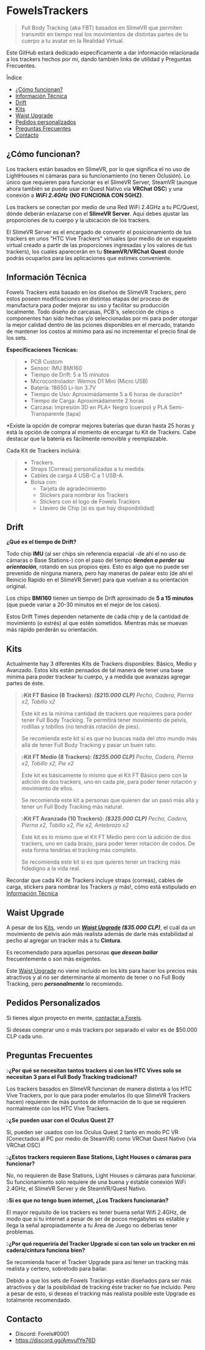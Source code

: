 # FowelsTrackers

> Full Body Tracking (aka FBT) basados en SlimeVR que permiten transmitir en tiempo real los movimientos de distintas partes de tu cuerpo a tu avatar en la Realidad Virtual.

Este GitHub estará dedicado específicamente a dar información relacionada a los trackers hechos por mi, dando también links de utilidad y Preguntas Frecuentes.

Índice
- [¿Cómo funcionan?](https://github.com/Fowels/FowelsTrackers/tree/main#c%C3%B3mo-funcionan)
- [Información Técnica](https://github.com/Fowels/FowelsTrackers/tree/main#informaci%C3%B3n-t%C3%A9cnica)
- [Drift](https://github.com/Fowels/FowelsTrackers/tree/main#drift)
- [Kits](https://github.com/Fowels/FowelsTrackers/tree/main#kits)
- [Waist Upgrade](https://github.com/Fowels/FowelsTrackers/tree/main#waist-upgrade)
- [Pedidos personalizados](https://github.com/Fowels/FowelsTrackers/tree/main#pedidos-personalizados)
- [Preguntas Frecuentes](https://github.com/Fowels/FowelsTrackers/tree/main#preguntas-frecuentes)
- [Contacto](https://github.com/Fowels/FowelsTrackers/tree/main#contacto)

## ¿Cómo funcionan?

Los trackers están basados en SlimeVR, por lo que significa el no uso de LightHouses ni cámaras para su funcionamiento (no tienen Oclusión). Lo único que requieren para funcionar es el SlimeVR Server, SteamVR (aunque ahora también se puede usar en Quest Nativo vía **VRChat OSC**) y una conexión a ***WiFi 2.4GHz*** **(NO FUNCIONA CON 5GHZ)**.

Los trackers se conectan por medio de una Red WiFi 2.4GHz a tu PC/Quest, dónde deberán enlazarse con el **SlimeVR Server**. Aquí debes ajustar las proporciones de tu cuerpo y la ubicación de los trackers.

El SlimeVR Server es el encargado de convertir el posicionamiento de tus trackers en unos "HTC Vive Trackers" virtuales (por medio de un esqueleto virtual creado a partir de las proporciones ingresadas y los valores de tus trackers), los cuales aparecerán en tu **SteamVR/VRChat Quest** donde podrás ocuparlos para las aplicaciones que estimes conveniente.


## Información Técnica

Fowels Trackers está basado en los diseños de SlimeVR Trackers, pero estos poseen modificaciones en distintas etapas del proceso de manufactura para poder mejorar su uso y facilitar su producción localmente. Todo diseño de carcasas, PCB's, selección de chips o componentes han sido hechas y/o seleccionadas por mi para poder otorgar la mejor calidad dentro de las pciones disponibles en el mercado, tratando de mantener los costos al mínimo para así no incrementar el precio final de los sets.

**Especificaciones Técnicas:**
>- PCB Custom
>- Sensor: IMU BMI160
>- Tiempo de Drift: 5 a 15 minutos
>- Microcontrolador: Wemos D1 Mini (Micro USB)
>- Batería: 18650 Li-Ion 3.7V
>- Tiempo de Uso: Aproximádamente 5 a 6 horas de duración*
>- Tiempo de Carga: Aproximádamente 2 horas
>- Carcasa: Impresión 3D en PLA+ Negro (cuerpo) y PLA Semi-Transparente (tapa)

*Existe la opción de comprar mejores baterías que duran hasta 25 horas y está la opción de compra al momento de encargar tu Kit de Trackers.
Cabe destacar que la batería es fácilmente removible y reemplazable.

Cada Kit de Trackers incluirá:

> - Trackers.
> - Straps (Correas) personalizadas a tu medida.
> - Cables de carga 4 USB-C a 1 USB-A.
> - Bolsa con:
>   - Tarjeta de agradecimiento
>   - Stickers para nombrar los Trackers
>   - Stickers con el logo de Fowels Trackers
>   - Llavero de Chip (si es que hay disponibilidad)

## Drift

**¿Qué es el tiempo de Drift?**

Todo chip **IMU** (al ser chips sin referencia espacial -de ahí el no uso de cámaras o Base Stations-) con el paso del tiempo ***tienden a perder su orientación***, rotando en sus propios ejes. Esto es algo que no puede ser prevenido de ninguna manera, pero hay maneras de palear esto (de ahí el Reinicio Rapido en el SlimeVR Server) para que vuelvan a su orientación original.

Los chips **BMI160** tienen un tiempo de Drift aproximado de **5 a 15 minutos** (que puede variar a 20-30 minutos en el mejor de los casos). 

Estos Drift Times dependen netamente de cada chip y de la cantidad de movimiento (o estrés) al que estén sometidos. Mientras más se muevan más rápido perderán su orientación.

## Kits

Actualmente hay 3 diferentes Kits de Trackers disponibles: Básico, Medio y Avanzado. Estos kits están pensados de tal manera de tener una base mínima para poder trackear tu cuerpo, y a medida que avanazas agregar partes de éste.

> **჻Kit FT Básico (6 Trackers): *($215.000 CLP)***
> *Pecho, Cadera, Pierna x2, Tobillo x2*
> 
> Este kit es la mínima cantidad de trackers que requieres para poder tener Full Body Tracking. Te permitirá tener movimiento de pelvis, rodillas y tobillos (no tendrás rotación de pies).
> 
> Se recomienda este kit si es que no buscas nada del otro mundo más allá de tener Full Body Tracking y pasar un buen rato.

> **჻Kit FT Medio (8 Trackers): *($255.000 CLP)***
> *Pecho, Cadera, Pierna x2, Tobillo x2, Pie x2*
> 
> Este kit es básicamente lo mismo que el Kit FT Básico pero con la adición de dos trackers, uno en cada pie, para poder tener rotación y movimiento de ellos.
> 
> Se recomienda este kit a personas que quieren dar un pasó más allá y tener un Full Body Tracking más natural.

> **჻Kit FT Avanzado (10 Trackers): *($325.000 CLP)***
> *Pecho, Cadera, Pierna x2, Tobillo x2, Pie x2, Antebrazo x2*
> 
> Este kit es lo mismo que el Kit FT Medio pero con la adición de dos trackers, uno en cada brazo, para poder tener rotación de codos. De esta forma tendrías el tracking más completo.
> 
> Se recomienda este kit si es que quieres tener un tracking más fidedigno a la vida real.

Recordar que cada Kit de Trackers incluye straps (correas), cables de carga, stickers para nombrar los Trackers ¡y más!, cómo está estipulado en [Información Técnica](https://github.com/Fowels/FowelsTrackers/edit/main/README.md#informaci%C3%B3n-t%C3%A9cnica)

## Waist Upgrade

A pesar de los [Kits](https://github.com/Fowels/FowelsTrackers/edit/main/README.md#kits), vendo un ***[Waist Upgrade](https://github.com/Fowels/FowelsTrackers/edit/main/README.md#waist-upgrade) ($35.000 CLP)***, el cuál da un movimiento de pelvis aún más realista además de darle más estabilidad al pecho al agregar un tracker más a tu **Cintura**.

Es recomendado para aquellas personas ***que desean bailar*** frecuentemente o son más exigentes.

Este [Waist Upgrade](https://github.com/Fowels/FowelsTrackers/edit/main/README.md#waist-upgrade) no viene incluido en los kits para hacer los precios más atractivos y al no ser determinante al momento de tener o no Full Body Tracking, pero ***personalmente*** lo recomiendo.

## Pedidos Personalizados

Si tienes algun proyecto en mente, [contactar a Forels](https://github.com/Fowels/FowelsTrackers/edit/main/README.md#contacto).

Si deseas comprar uno o más trackers por separado el valor es de $50.000 CLP cada uno.

## Preguntas Frecuentes

**჻¿Por qué se necesitan tantos trackers si con los HTC Vives solo se necesitan 3 para el Full Body Tracking tradicional?**

Los trackers basados en SlimeVR funcionan de manera distinta a los HTC Vive Trackers, por lo que para poder emularlos (lo que SlimeVR Trackers hacen) requieren de más puntos de información de lo que se requieren normalmente con los HTC Vive Trackers.

**჻¿Se pueden usar con el Oculus Quest 2?**

Si, pueden ser usados con los Oculus Quest 2 tanto en modo PC VR (Conectados al PC por medio de SteamVR) como VRChat Quest Nativo (vía VRChat OSC)

**჻¿Estos trackers requieren Base Stations, Light Houses o cámaras para funcionar?**

No, no requieren de Base Stations, Light Houses o cámaras para funcionar. Su funcionamiento solo requiere de una buena y estable conexión WiFi 2.4GHz, el SlimeVR Server y de SteamVR/Quest Nativo.

**჻Si es que no tengo buen internet, ¿Los Trackers funcionarán?**

El mayor requisito de los trackers es tener buena señal Wifi 2.4GHz, de modo que si tu internet a pesar de ser de pocos megabytes es estable y llega la señal apropiadamente a tu Área de Juego no deberías tener problemas.

**჻¿Por qué requeriría del Tracker Upgrade si con tan solo un tracker en mi cadera/cintura funciona bien?**

Se recomienda hacer el Tracker Upgrade para así tener un tracking más realista y certero, sobretodo para bailar.

Debido a que los sets de Fowels Trackings están diseñados para ser más atractivos y dar la posibilidad de tracking éste tracker no fue incluido. Pero a pesar de esto, si deseas el tracking más realista posible este Upgrade es totalmente recomendado.

## Contacto
- Discord: Forels#0001
- https://discord.gg/AmvufYe76D
